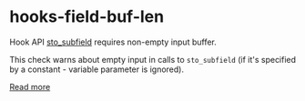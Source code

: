 # hooks-field-buf-len

Hook API [sto_subfield](https://xrpl-hooks.readme.io//reference/sto_subfield) requires non-empty input buffer.

This check warns about empty input in calls to `sto_subfield` (if it's specified by a constant - variable parameter is ignored).

[Read more](https://xrpl-hooks.readme.io//docs/serialized-objects)
